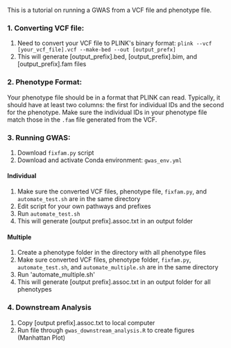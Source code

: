 This is a tutorial on running a GWAS from a VCF file and phenotype file.
### 1. Converting VCF file:
1. Need to convert your VCF file to PLINK's binary format: `plink --vcf [your_vcf_file].vcf --make-bed --out [output_prefx]`
2. This will generate [output_prefix].bed, [output_prefix].bim, and [output_prefix].fam files

### 2. Phenotype Format:
Your phenotype file should be in a format that PLINK can read. Typically, it should have at least two columns: the first for individual IDs and the second for the phenotype. Make sure the individual IDs in your phenotype file match those in the `.fam` file generated from the VCF.

### 3. Running GWAS:
1. Download `fixfam.py` script
2. Download and activate Conda environment: `gwas_env.yml`
#### Individual
1. Make sure the converted VCF files, phenotype file, `fixfam.py`, and `automate_test.sh` are in the same directory
2. Edit script for your own pathways and prefixes
3. Run `automate_test.sh`
4. This will generate [output prefix].assoc.txt in an output folder
#### Multiple
1. Create a phenotype folder in the directory with all phenotype files
2. Make sure converted VCF files, phenotype folder, `fixfam.py`, `automate_test.sh`, and `automate_multiple.sh` are in the same directory
3. Run 'automate_multiple.sh'
4. This will generate [output prefix].assoc.txt in an output folder for all phenotypes

### 4. Downstream Analysis
1. Copy [output prefix].assoc.txt to local computer
2. Run file through `gwas_downstream_analysis.R` to create figures (Manhattan Plot)

